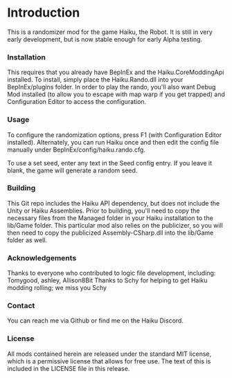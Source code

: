 
[//]: # ( Haiku Rando 0.1 )

# Introduction
This is a randomizer mod for the game Haiku, the Robot.  It is still in very early development, but is now stable enough for early Alpha testing.

### Installation
This requires that you already have BepInEx and the Haiku.CoreModdingApi installed.  To install, simply place the Haiku.Rando.dll into your BepInEx/plugins folder.  In order to play the rando, you'll also want Debug Mod installed (to allow you to escape with map warp if you get trapped) and Configuration Editor to access the configuration.

### Usage
To configure the randomization options, press F1 (with Configuration Editor installed).  Alternately, you can run Haiku once and then edit the config file manually under BepInEx/config/haiku.rando.cfg.

To use a set seed, enter any text in the Seed config entry.  If you leave it blank, the game will generate a random seed.

### Building
This Git repo includes the Haiku API dependency, but does not include the Unity or Haiku Assemblies.  Prior to building, you'll need to copy the necessary files from the Managed folder in your Haiku installation to the lib/Game folder.  This particular mod also relies on the publicizer, so you will then need to copy the publicized Assembly-CSharp.dll into the lib/Game folder as well.

### Acknowledgements
Thanks to everyone who contributed to logic file development, including: Tomygood, ashley, Allison8Bit
Thanks to Schy for helping to get Haiku modding rolling; we miss you Schy

### Contact
You can reach me via Github or find me on the Haiku Discord.

### License
All mods contained herein are released under the standard MIT license, which is a permissive license that allows for free use.  The text of this is included in the LICENSE file in this release.
